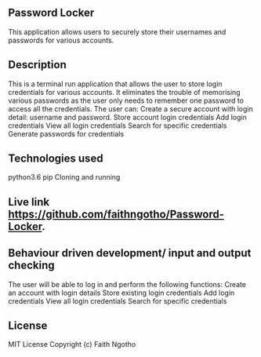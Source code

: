 ## Password Locker

This application allows users to securely store their usernames and passwords for various accounts.

## Description
This is a terminal run application that allows the user to store login credentials for various accounts. It eliminates the trouble of memorising various passwords as the user only needs to remember one password to access all the credentials. The user can:
Create a secure account with login detail: username and password.
Store account login credentials
Add login credentials
View all login credentials
Search for specific credentials
Generate passwords for credentials
## Technologies used
python3.6
pip
Cloning and running

## Live link https://github.com/faithngotho/Password-Locker.

## Behaviour driven development/ input and output checking
The user will be able to log in and perform the following functions:
Create an account with login details
Store existing login credentials
Add login credentials
View all login credentials
Search for specific credentials

## License
  MIT License Copyright (c) Faith Ngotho
